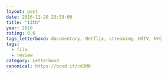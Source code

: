```yaml
---
layout: post 
date: 2016-11-20 23:59:00
title: "13th"
year: 2016
rating: 0.6
tags_letterboxd: documentary, Netflix, streaming, HDTV, NYC
tags:
  - film
  - review
category: Letterboxd
canonical: https://boxd.it/cdJMN
---
```

